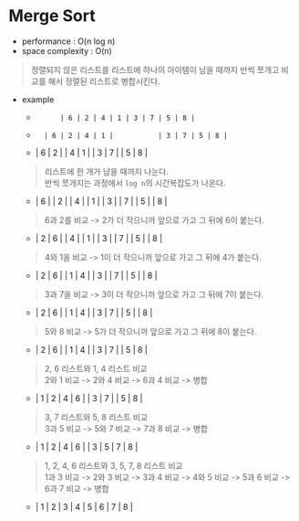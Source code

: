 # Merge Sort
- performance : O(n log n)
- space complexity : O(n)
> 정렬되지 않은 리스트를 리스트에 하나의 아이템이 남을 때까지 반씩 쪼개고 비교를 해서 정렬된 리스트로 병합시킨다.

- example
    *           | 6 | 2 | 4 | 1 | 3 | 7 | 5 | 8 |

    *       | 6 | 2 | 4 | 1 |           | 3 | 7 | 5 | 8 |

    *   | 6 | 2 |       | 4 | 1 |    | 3 | 7 |      | 5 | 8 |

    > 리스트에 한 개가 남을 때까지 나눈다.<br>
    > 반씩 쪼개지는 과정에서 `log n`의 시간복잡도가 나온다.

    * | 6 |   | 2 |   | 4 |   | 1 |  | 3 |   | 7 |  | 5 |   | 8 |
    > 6과 2를 비교 -> 2가 더 작으니까 앞으로 가고 그 뒤에 6이 붙는다.
    * | 2 | 6 |       | 4 |   | 1 |  | 3 |   | 7 |  | 5 |   | 8 |
    > 4와 1을 비교 -> 1이 더 작으니까 앞으로 가고 그 뒤에 4가 붙는다.
    * | 2 | 6 |    | 1 | 4 |      | 3 |   | 7 |  | 5 |   | 8 |
    > 3과 7을 비교 -> 3이 더 작으니까 앞으로 가고 그 뒤에 7이 붙는다.
    * | 2 | 6 |    | 1 | 4 |      | 3 | 7 |     | 5 |   | 8 |
    > 5와 8 비교 -> 5가 더 작으니까 앞으로 가고 그 뒤에 8이 붙는다.
    * | 2 | 6 |    | 1 | 4 |      | 3 | 7 |     | 5 | 8 |

    > 2, 6 리스트와 1, 4 리스트 비교<br> 
    > 2와 1 비교 -> 2와 4 비교 -> 6과 4 비교 -> 병합
    * | 1 | 2 | 4 | 6 |       | 3 | 7 |     | 5 | 8 |
    > 3, 7 리스트와 5, 8 리스트 비교<br>
    > 3과 5 비교 -> 5와 7 비교 -> 7과 8 비교 -> 병합
    * | 1 | 2 | 4 | 6 |       | 3 | 5 | 7 | 8 |

    > 1, 2, 4, 6 리스트와 3, 5, 7, 8 리스트 비교<br>
    > 1과 3 비교 -> 2와 3 비교 -> 3과 4 비교 -> 4와 5 비교 -> 5과 6 비교 -> 6과 7 비교 -> 병합
    * | 1 | 2 | 3 | 4 | 5 | 6 | 7 | 8 |
